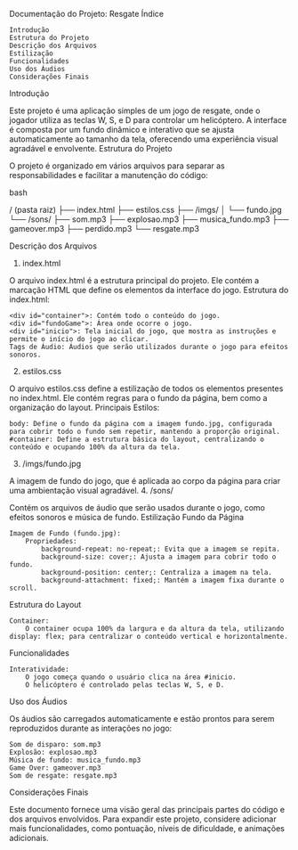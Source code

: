 Documentação do Projeto: Resgate
Índice

    Introdução
    Estrutura do Projeto
    Descrição dos Arquivos
    Estilização
    Funcionalidades
    Uso dos Áudios
    Considerações Finais

Introdução

Este projeto é uma aplicação simples de um jogo de resgate, onde o jogador utiliza as teclas W, S, e D para controlar um helicóptero. A interface é composta por um fundo dinâmico e interativo que se ajusta automaticamente ao tamanho da tela, oferecendo uma experiência visual agradável e envolvente.
Estrutura do Projeto

O projeto é organizado em vários arquivos para separar as responsabilidades e facilitar a manutenção do código:

bash

/ (pasta raiz)
├── index.html
├── estilos.css
├── /imgs/
│   └── fundo.jpg
└── /sons/
    ├── som.mp3
    ├── explosao.mp3
    ├── musica_fundo.mp3
    ├── gameover.mp3
    ├── perdido.mp3
    └── resgate.mp3

Descrição dos Arquivos
1. index.html

O arquivo index.html é a estrutura principal do projeto. Ele contém a marcação HTML que define os elementos da interface do jogo.
Estrutura do index.html:

    <div id="container">: Contém todo o conteúdo do jogo.
    <div id="fundoGame">: Área onde ocorre o jogo.
    <div id="inicio">: Tela inicial do jogo, que mostra as instruções e permite o início do jogo ao clicar.
    Tags de Áudio: Áudios que serão utilizados durante o jogo para efeitos sonoros.

2. estilos.css

O arquivo estilos.css define a estilização de todos os elementos presentes no index.html. Ele contém regras para o fundo da página, bem como a organização do layout.
Principais Estilos:

    body: Define o fundo da página com a imagem fundo.jpg, configurada para cobrir todo o fundo sem repetir, mantendo a proporção original.
    #container: Define a estrutura básica do layout, centralizando o conteúdo e ocupando 100% da altura da tela.

3. /imgs/fundo.jpg

A imagem de fundo do jogo, que é aplicada ao corpo da página para criar uma ambientação visual agradável.
4. /sons/

Contém os arquivos de áudio que serão usados durante o jogo, como efeitos sonoros e música de fundo.
Estilização
Fundo da Página

    Imagem de Fundo (fundo.jpg):
        Propriedades:
            background-repeat: no-repeat;: Evita que a imagem se repita.
            background-size: cover;: Ajusta a imagem para cobrir todo o fundo.
            background-position: center;: Centraliza a imagem na tela.
            background-attachment: fixed;: Mantém a imagem fixa durante o scroll.

Estrutura do Layout

    Container:
        O container ocupa 100% da largura e da altura da tela, utilizando display: flex; para centralizar o conteúdo vertical e horizontalmente.

Funcionalidades

    Interatividade:
        O jogo começa quando o usuário clica na área #inicio.
        O helicóptero é controlado pelas teclas W, S, e D.

Uso dos Áudios

Os áudios são carregados automaticamente e estão prontos para serem reproduzidos durante as interações no jogo:

    Som de disparo: som.mp3
    Explosão: explosao.mp3
    Música de fundo: musica_fundo.mp3
    Game Over: gameover.mp3
    Som de resgate: resgate.mp3

Considerações Finais

Este documento fornece uma visão geral das principais partes do código e dos arquivos envolvidos. Para expandir este projeto, considere adicionar mais funcionalidades, como pontuação, níveis de dificuldade, e animações adicionais.
